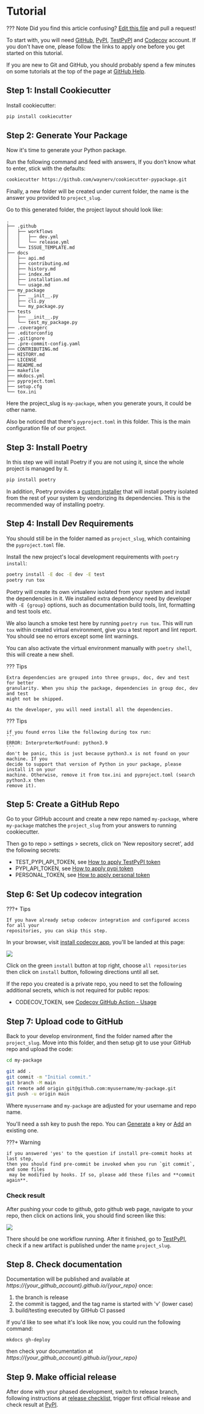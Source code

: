 # Tutorial

??? Note
    Did you find this article confusing? [Edit this file] and pull a request!

To start with, you will need [GitHub], [PyPI], [TestPyPI] and [Codecov] account. If
you don't have one, please follow the links to apply one before you get started on this
tutorial.

If you are new to Git and GitHub, you should probably spend a few minutes on
some tutorials at the top of the page at [GitHub Help].

## Step 1: Install Cookiecutter

Install cookiecutter:

``` bash
pip install cookiecutter
```

## Step 2: Generate Your Package

Now it's time to generate your Python package.

Run the following command and feed with answers, If you don’t know what to enter, stick with the defaults:

```bash
cookiecutter https://github.com/waynerv/cookiecutter-pypackage.git
```

Finally, a new folder will be created under current folder, the name is the answer you
provided to `project_slug`.

Go to this generated folder, the project layout should look like:

```
.
├── .github
│   ├── workflows
│   │   ├── dev.yml
│   │   └── release.yml
│   └── ISSUE_TEMPLATE.md
├── docs
│   ├── api.md
│   ├── contributing.md
│   ├── history.md
│   ├── index.md
│   ├── installation.md
│   └── usage.md
├── my_package
│   ├── __init__.py
│   ├── cli.py
│   └── my_package.py
├── tests
│   ├── __init__.py
│   └── test_my_package.py
├── .coveragerc
├── .editorconfig
├── .gitignore
├── .pre-commit-config.yaml
├── CONTRIBUTING.md
├── HISTORY.md
├── LICENSE
├── README.md
├── makefile
├── mkdocs.yml
├── pyproject.toml
├── setup.cfg
└── tox.ini

```

Here the project_slug is `my-package`, when you generate yours, it could be other name.

Also be noticed that there's `pyproject.toml` in this folder. This is the main configuration file of our project.

## Step 3: Install Poetry

In this step we will install Poetry if you are not using it, since the whole project is managed by it.

```bash
pip install poetry
```

In addition, Poetry provides a [custom installer](https://python-poetry.org/docs/#installation) that will install
poetry isolated from the rest of your system by vendorizing its dependencies.
This is the recommended way of installing poetry.

## Step 4: Install Dev Requirements

You should still be in the folder named as `project_slug`, which containing the
 `pyproject.toml` file.

Install the new project's local development requirements with `poetry install`:

``` bash
poetry install -E doc -E dev -E test
poetry run tox
```

Poetry will create its own virtualenv isolated from your system and install the dependencies in it.
We installed extra dependency need by developer with `-E {group}` options, such as documentation build tools, lint,
formatting and test tools etc.

We also launch a smoke test here by running `poetry run tox`. This will run `tox` within created virtual environment,
give you a test report and lint report. You should see no errors except some lint warnings.

You can also activate the virtual environment manually with `poetry shell`, this will create a new shell.

??? Tips

    Extra dependencies are grouped into three groups, doc, dev and test for better
    granularity. When you ship the package, dependencies in group doc, dev and test
    might not be shipped.

    As the developer, you will need install all the dependencies.

??? Tips

    if you found erros like the following during tox run:
    ```
    ERROR: InterpreterNotFound: python3.9
    ```
    don't be panic, this is just because python3.x is not found on your machine. If you
    decide to support that version of Python in your package, please install it on your
    machine. Otherwise, remove it from tox.ini and pyproject.toml (search python3.x then
    remove it).

## Step 5: Create a GitHub Repo

Go to your GitHub account and create a new repo named `my-package`, where
`my-package` matches the `project_slug` from your answers to running
cookiecutter.

Then go to repo > settings > secrets, click on 'New repository secret', add the following
 secrets:

- TEST_PYPI_API_TOKEN, see [How to apply TestPyPI token]
- PYPI_API_TOKEN, see [How to apply pypi token]
- PERSONAL_TOKEN, see [How to apply personal token]

## Step 6: Set Up codecov integration

???+ Tips

    If you have already setup codecov integration and configured access for all your
    repositories, you can skip this step.

In your browser, visit [install codecov app], you'll be landed at this page:

![](http://images.jieyu.ai/images/202104/20210419175222.png)

Click on the green `install` button at top right, choose `all repositories` then click
on `install` button, following directions until all set.

If the repo you created is a private repo, you need to set the following additional secrets,
which is not required for public repos:

- CODECOV_TOKEN, see [Codecov GitHub Action - Usage](https://github.com/marketplace/actions/codecov?version=v1.5.2#usage)

## Step 7: Upload code to GitHub

Back to your develop environment, find the folder named after the `project_slug`.
Move into this folder, and then setup git to use your GitHub repo and upload the
code:

``` bash
cd my-package

git add .
git commit -m "Initial commit."
git branch -M main
git remote add origin git@github.com:myusername/my-package.git
git push -u origin main
```

Where `myusername` and `my-package` are adjusted for your username and
repo name.

You'll need a ssh key to push the repo. You can [Generate] a key or
[Add] an existing one.

???+ Warning

    if you answered 'yes' to the question if install pre-commit hooks at last step,
    then you should find pre-commit be invoked when you run `git commit`, and some files
     may be modified by hooks. If so, please add these files and **commit again**.

### Check result

After pushing your code to github, goto github web page, navigate to your repo, then
click on actions link, you should find screen like this:

![](http://images.jieyu.ai/images/202104/20210419170304.png)

There should be one workflow running. After it finished, go to [TestPyPI], check if a
new artifact is published under the name `project_slug`.

## Step 8. Check documentation

Documentation will be published and available at *https://{your_github_account}.github.io/{your_repo}* once:

1. the branch is release
2. the commit is tagged, and the tag name is started with 'v' (lower case)
3. build/testing executed by GitHub CI passed

If you'd like to see what it's look like now, you could run the following command:

```
mkdocs gh-deploy
```

then check your documentation at *https://{your_github_account}.github.io/{your_repo}*

## Step 9. Make official release

  After done with your phased development, switch to release branch, following
  instructions at [release checklist](pypi_release_checklist.md), trigger first official release and check
  result at [PyPI].


[Edit this file]: https://github.com/waynerv/cookiecutter-pypackage/blob/master/docs/tutorial.md
[Codecov]: https://codecov.io/
[PYPI]: https://pypi.org
[GitHub]: https://github.com/
[TestPyPI]: https://test.pypi.org/
[GitHub Help]: https://help.github.com/
[Generate]: https://help.github.com/articles/generating-a-new-ssh-key-and-adding-it-to-the-ssh-agent/
[Add]: https://help.github.com/articles/adding-a-new-ssh-key-to-your-github-account/
[How to apply testpypi token]: https://test.pypi.org/manage/account/
[How to apply pypi token]: https://pypi.org/manage/account/
[How to apply personal token]: https://docs.github.com/en/github/authenticating-to-github/creating-a-personal-access-token
[install codecov app]: https://github.com/apps/codecov

